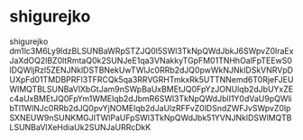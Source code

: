 # shigurejko
shigurejko
dm1lc3M6Ly9ldzBLSUNBaWRpSTZJQ0l5SWl3TkNpQWdJbkJ6SWpvZ0lraExJaXdOQ2lBZ0ltRmtaQ0k2SUNJeE1qa3VNakkyTGpFM01TNHhOalFpTEEwS0lDQWljRzl5ZENJNklDSTBNekUwTWlJc0RRb2dJQ0pwWkNJNklDSkVNRVpDUXpFd01TMDBPRFl3TFRCQk5qa3RRVGRHTmkxRk5UTTNNemd6T0RjeFJEUWlMQTBLSUNBaVlXbGtJam9nSWpBaUxBMEtJQ0FpYzJONUlqb2dJbUYxZEc4aUxBMEtJQ0FpYm1WMElqb2dJbmR6SWl3TkNpQWdJblI1Y0dVaU9pQWlibTl1WlNJc0RRb2dJQ0pvYjNOMElqb2dJaUlzRFFvZ0lDSndZWFJvSWpvZ0lpSXNEUW9nSUNKMGJITWlPaUFpSWl3TkNpQWdJbk51YVNJNklDSWlMQTBLSUNBaVlXeHdiaUk2SUNJaURRcDkK
